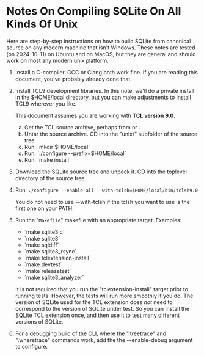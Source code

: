 # Notes On Compiling SQLite On All Kinds Of Unix

Here are step-by-step instructions on how to build SQLite from
canonical source on any modern machine that isn't Windows.  These
notes are tested (on 2024-10-11) on Ubuntu and on MacOS, but they
are general and should work on most any modern unix platform.

  1.  Install a C-compiler.  GCC or Clang both work fine.  If you are
      reading this document, you've probably already done that.

  2.  Install TCL9 development libraries.  In this note, we'll do a
      private install in the $HOME/local directory, but you can make
      adjustments to install TCL9 wherever you like.
      <p>
      This document assumes you are working with <b>TCL version 9.0</b>.
      <ol type="a">
      <li>Get the TCL source archive, perhaps from
      <https://www.tcl.tk/software/tcltk/download.html>
      or <https://sqlite.org/tmp/tcl9.0.0.tar.gz>.
      <li>Untar the source archive.  CD into the "unix/" subfolder
          of the source tree.
      <li>Run: `mkdir $HOME/local`
      <li>Run: `./configure --prefix=$HOME/local`
      <li>Run: `make install`
      </ol>

  4.  Download the SQLite source tree and unpack it. CD into the
      toplevel directory of the source tree.

  5.  Run: `./configure --enable-all --with-tclsh=$HOME/local/bin/tclsh9.0`

      You do not need to use --with-tclsh if the tclsh you want to use is the
      first one on your PATH.

  6.  Run the "`Makefile`" makefile with an appropriate target.
      Examples:
      <ul>
      <li>  `make sqlite3.c`
      <li>  `make sqlite3`
      <li>  `make sqldiff`
      <li>  `make sqlite3_rsync`
      <li>  `make tclextension-install`
      <li>  `make devtest`
      <li>  `make releasetest`
      <li>  `make sqlite3_analyzer`
      </ul>

      It is not required that you run the "tclextension-install" target prior to
      running tests.  However, the tests will run more smoothly if you do.
      The version of SQLite used for the TCL extension does *not* need to
      correspond to the version of SQLite under test.  So you can install the
      SQLite TCL extension once, and then use it to test many different versions
      of SQLite.


  7.  For a debugging build of the CLI, where the ".treetrace" and ".wheretrace"
      commands work, add the the --enable-debug argument to configure.
